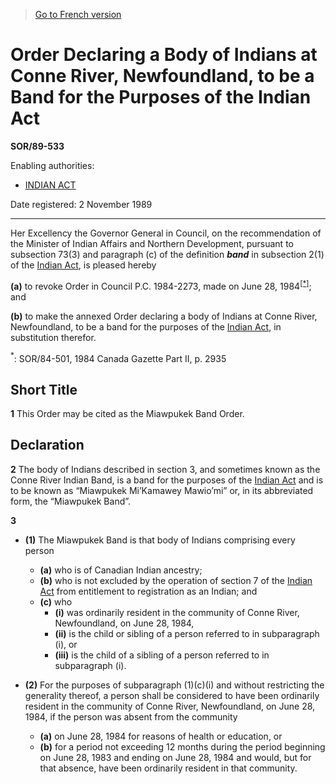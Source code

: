 > [Go to French version](/fr/Règlements/Décrets,%20ordonnances%20et%20règlements%20statutaires/89/533.md)

# Order Declaring a Body of Indians at Conne River, Newfoundland, to be a Band for the Purposes of the Indian Act

**SOR/89-533**

Enabling authorities: 
- [INDIAN ACT](/en/Acts/Revised%20Statutes%20of%20Canada/I/I-5.md)

Date registered: 2 November 1989

----------

Her Excellency the Governor General in Council, on the recommendation of the Minister of Indian Affairs and Northern Development, pursuant to subsection 73(3) and paragraph (c) of the definition ***band*** in subsection 2(1) of the [Indian Act](/en/Acts/Revised%20Statutes%20of%20Canada/I/I-5.md), is pleased hereby

**(a)** to revoke Order in Council P.C. 1984-2273, made on June 28, 1984<sup><a href='#footnote1_e'>[*]</a></sup>; and

**(b)** to make the annexed Order declaring a body of Indians at Conne River, Newfoundland, to be a band for the purposes of the [Indian Act](/en/Acts/Revised%20Statutes%20of%20Canada/I/I-5.md), in substitution therefor.

<a name='footnote1_e'><sup>*</sup></a>: SOR/84-501, 1984 Canada Gazette Part II, p. 2935<br />




## Short Title


**1** This Order may be cited as the Miawpukek Band Order.




## Declaration


**2** The body of Indians described in section 3, and sometimes known as the Conne River Indian Band, is a band for the purposes of the [Indian Act](/en/Acts/Revised%20Statutes%20of%20Canada/I/I-5.md) and is to be known as “Miawpukek Mi’Kamawey Mawio’mi” or, in its abbreviated form, the “Miawpukek Band”.



**3** 

- **(1)** The Miawpukek Band is that body of Indians comprising every person
	- **(a)** who is of Canadian Indian ancestry;
	- **(b)** who is not excluded by the operation of section 7 of the [Indian Act](/en/Acts/Revised%20Statutes%20of%20Canada/I/I-5.md) from entitlement to registration as an Indian; and
	- **(c)** who
		- **(i)** was ordinarily resident in the community of Conne River, Newfoundland, on June 28, 1984,
		- **(ii)** is the child or sibling of a person referred to in subparagraph (i), or
		- **(iii)** is the child of a sibling of a person referred to in subparagraph (i).

- **(2)** For the purposes of subparagraph (1)(c)(i) and without restricting the generality thereof, a person shall be considered to have been ordinarily resident in the community of Conne River, Newfoundland, on June 28, 1984, if the person was absent from the community
	- **(a)** on June 28, 1984 for reasons of health or education, or
	- **(b)** for a period not exceeding 12 months during the period beginning on June 28, 1983 and ending on June 28, 1984
and would, but for that absence, have been ordinarily resident in that community.


